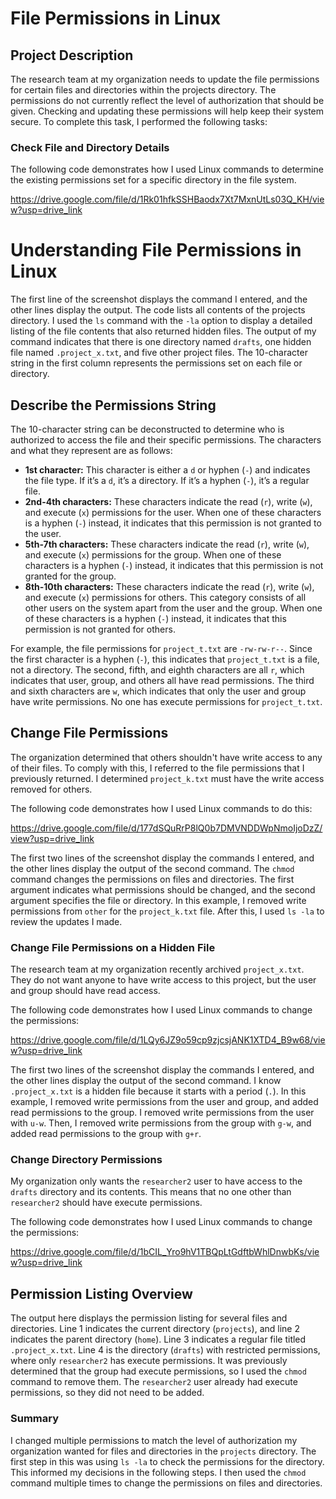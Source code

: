 # File Permissions in Linux

## Project Description

The research team at my organization needs to update the file permissions for certain files and directories within the projects directory. The permissions do not currently reflect the level of authorization that should be given. Checking and updating these permissions will help keep their system secure. To complete this task, I performed the following tasks:

### Check File and Directory Details

The following code demonstrates how I used Linux commands to determine the existing permissions set for a specific directory in the file system.

https://drive.google.com/file/d/1Rk01hfkSSHBaodx7Xt7MxnUtLs03Q_KH/view?usp=drive_link

# Understanding File Permissions in Linux

The first line of the screenshot displays the command I entered, and the other lines display the output. The code lists all contents of the projects directory. I used the `ls` command with the `-la` option to display a detailed listing of the file contents that also returned hidden files. The output of my command indicates that there is one directory named `drafts`, one hidden file named `.project_x.txt`, and five other project files. The 10-character string in the first column represents the permissions set on each file or directory.

## Describe the Permissions String

The 10-character string can be deconstructed to determine who is authorized to access the file and their specific permissions. The characters and what they represent are as follows:

- <b>1st character:</b> This character is either a `d` or hyphen (`-`) and indicates the file type. If it’s a `d`, it’s a directory. If it’s a hyphen (`-`), it’s a regular file.
- <b>2nd-4th characters:</b> These characters indicate the read (`r`), write (`w`), and execute (`x`) permissions for the user. When one of these characters is a hyphen (`-`) instead, it indicates that this permission is not granted to the user.
- <b>5th-7th characters:</b> These characters indicate the read (`r`), write (`w`), and execute (`x`) permissions for the group. When one of these characters is a hyphen (`-`) instead, it indicates that this permission is not granted for the group.
- <b>8th-10th characters:</b> These characters indicate the read (`r`), write (`w`), and execute (`x`) permissions for others. This category consists of all other users on the system apart from the user and the group. When one of these characters is a hyphen (`-`) instead, it indicates that this permission is not granted for others.

For example, the file permissions for `project_t.txt` are `-rw-rw-r--`. Since the first character is a hyphen (`-`), this indicates that `project_t.txt` is a file, not a directory. The second, fifth, and eighth characters are all `r`, which indicates that user, group, and others all have read permissions. The third and sixth characters are `w`, which indicates that only the user and group have write permissions. No one has execute permissions for `project_t.txt`.

## Change File Permissions

The organization determined that others shouldn't have write access to any of their files. To comply with this, I referred to the file permissions that I previously returned. I determined `project_k.txt` must have the write access removed for others.

The following code demonstrates how I used Linux commands to do this:

https://drive.google.com/file/d/177dSQuRrP8lQ0b7DMVNDDWpNmoIjoDzZ/view?usp=drive_link

The first two lines of the screenshot display the commands I entered, and the other lines display the output of the second command. The `chmod` command changes the permissions on files and directories. The first argument indicates what permissions should be changed, and the second argument specifies the file or directory. In this example, I removed write permissions from `other` for the `project_k.txt` file. After this, I used `ls -la` to review the updates I made.

### Change File Permissions on a Hidden File

The research team at my organization recently archived `project_x.txt`. They do not want anyone to have write access to this project, but the user and group should have read access.

The following code demonstrates how I used Linux commands to change the permissions:

https://drive.google.com/file/d/1LQy6JZ9o59cp9zjcsjANK1XTD4_B9w68/view?usp=drive_link

The first two lines of the screenshot display the commands I entered, and the other lines display the output of the second command. I know `.project_x.txt` is a hidden file because it starts with a period (`.`). In this example, I removed write permissions from the user and group, and added read permissions to the group. I removed write permissions from the user with `u-w`. Then, I removed write permissions from the group with `g-w`, and added read permissions to the group with `g+r`.

### Change Directory Permissions

My organization only wants the `researcher2` user to have access to the `drafts` directory and its contents. This means that no one other than `researcher2` should have execute permissions.

The following code demonstrates how I used Linux commands to change the permissions:

https://drive.google.com/file/d/1bCIL_Yro9hV1TBQpLtGdftbWhlDnwbKs/view?usp=drive_link

## Permission Listing Overview

The output here displays the permission listing for several files and directories. Line 1 indicates the current directory (`projects`), and line 2 indicates the parent directory (`home`). Line 3 indicates a regular file titled `.project_x.txt`. Line 4 is the directory (`drafts`) with restricted permissions, where only `researcher2` has execute permissions. It was previously determined that the group had execute permissions, so I used the `chmod` command to remove them. The `researcher2` user already had execute permissions, so they did not need to be added.

### Summary

I changed multiple permissions to match the level of authorization my organization wanted for files and directories in the `projects` directory. The first step in this was using `ls -la` to check the permissions for the directory. This informed my decisions in the following steps. I then used the `chmod` command multiple times to change the permissions on files and directories.


